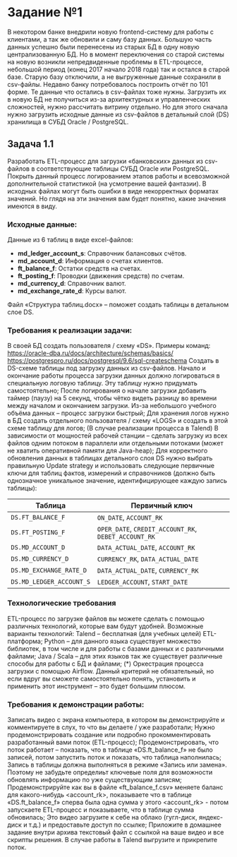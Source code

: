 # Задание №1
В некотором банке внедрили новую frontend-систему для работы с клиентами, а так же обновили и саму базу данных. Большую часть данных успешно были перенесены из старых БД в одну новую централизованную БД.  Но в момент переключения со старой системы на новую возникли непредвиденные проблемы в ETL-процессе, небольшой период (конец 2017 начало 2018 года) так и остался в старой базе. Старую базу отключили, а не выгруженные данные сохранили в csv-файлы. Недавно банку потребовалось построить отчёт по 101 форме. Те данные что остались в csv-файлах тоже нужны. Загрузить их в новую БД не получиться из-за архитектурных и управленческих сложностей, нужно рассчитать витрину отдельно. Но для этого сначала нужно загрузить исходные данные из csv-файлов в детальный слой (DS) хранилища в СУБД Oracle / PostgreSQL.

## Задача 1.1
Разработать ETL-процесс для загрузки «банковских» данных из csv-файлов в соответствующие таблицы СУБД Oracle или PostgreSQL. Покрыть данный процесс логированием этапов работы и всевозможной дополнительной статистикой (на усмотрение вашей фантазии). В исходных файлах могут быть ошибки в виде некорректных форматах значений. Но глядя на эти значения вам будет понятно, какие значения имеются в виду.

### Исходные данные:
Данные из 6 таблиц в виде excel-файлов:
- **md_ledger_account_s**: Справочник балансовых счётов.
- **md_account_d**: Информация о счетах клиентов.
- **ft_balance_f**: Остатки средств на счетах.
- **ft_posting_f**: Проводки (движения средств) по счетам.
- **md_currency_d**: Справочник валют.
- **md_exchange_rate_d**: Курсы валют.
    
Файл «Структура таблиц.docx» – поможет создать таблицы в детальном слое DS.

### Требования к реализации задачи:
В своей БД создать пользователя / схему «DS».
Примеры команд:
https://oracle-dba.ru/docs/architecture/schemas/basics/
https://postgrespro.ru/docs/postgresql/9.6/sql-createschema
Создать в DS-схеме таблицы под загрузку данных из csv-файлов.
Начало и окончание работы процесса загрузки данных должно логироваться в специальную логовую таблицу. Эту таблицу нужно придумать самостоятельно;
После логирования о начале загрузки добавить таймер (паузу) на 5 секунд, чтобы чётко видеть разницу во времени между началом и окончанием загрузки. Из-за небольшого учебного объёма данных – процесс загрузки быстрый;
Для хранения логов нужно в БД создать отдельного пользователя / схему «LOGS» и создать в этой схеме таблицу для логов;
(В случае реализации процесса в Talend) В зависимости от мощностей рабочей станции – сделать загрузку из всех файлов одним потоком в параллели или отдельными потоками (может не хватить оперативной памяти для Java-heap);
Для корректного обновления данных в таблицах детального слоя DS нужно выбрать правильную Update strategy и использовать следующие первичные ключи для таблиц фактов, измерений и справочников (должно быть однозначное уникальное значение, идентифицирующее каждую запись таблицы):

| Таблица                | Первичный ключ                           |
|------------------------|------------------------------------------|
| `DS.FT_BALANCE_F`      | `ON_DATE`, `ACCOUNT_RK`                  |
| `DS.FT_POSTING_F`      | `OPER_DATE`, `CREDIT_ACCOUNT_RK`, `DEBET_ACCOUNT_RK` |
| `DS.MD_ACCOUNT_D`      | `DATA_ACTUAL_DATE`, `ACCOUNT_RK`         |
| `DS.MD_CURRENCY_D`     | `CURRENCY_RK`, `DATA_ACTUAL_DATE`        |
| `DS.MD_EXCHANGE_RATE_D`| `DATA_ACTUAL_DATE`, `CURRENCY_RK`        |
| `DS.MD_LEDGER_ACCOUNT_S`| `LEDGER_ACCOUNT`, `START_DATE`          |


### Технологические требования
ETL-процесс по загрузке файлов вы можете сделать с помощью различных технологий, которые вам будут удобней. Возможные варианты технологий:
Talend – бесплатная (для учебных целей) ETL-платформа;
Python – для данного языка существует множество библиотек, в том числе и для работы с базами данных и с различными файлами;
Java / Scala – для этих языков так же существует различные способы для работы с БД и файлами;
(*) Оркестрация процесса загрузки с помощью Airflow. Данный критерий не обязательный, но если вдруг вы сможете самостоятельно понять, установить и применить этот инструмент – это будет большим плюсом.

### Требования к демонстрации работы:
Записать видео с экрана компьютера, в котором вы демонстрируйте и комментируете в слух, то что вы делаете / уже разработали;
Нужно продемонстрировать создание или подробно прокомментировать разработанный вами поток (ETL-процесс);
Продемонстрировать, что поток работает – показать, что в таблице «DS.ft_balance_f» не было записей, потом запустить поток и показать, что таблица наполнилась;
Запись в таблицы должна выполняться в режиме «Запись или замена». Поэтому не забудьте определиьт ключевые поля для возможности обновлять информацию по уже существующим записям;
Продемонстрируйте как вы в файле «ft_balance_f.csv» меняете баланс для какого-нибудь <account_rk>, показываете что в таблице «DS.ft_balance_f» сперва была одна сумма у этого <account_rk> - потом запускаете ETL-процесс и показываете, что в таблице сумма обновилась;
Это видео загрузите к себе на облако (гугл-диск, яндекс-диск и т.д.) и предоставьте доступ по ссылке;
Приложите в домашнее задание внутри архива текстовый файл с ссылкой на ваше видео и все скрипты решения. В случае работы в Talend выгрузите и прикрепите поток.
